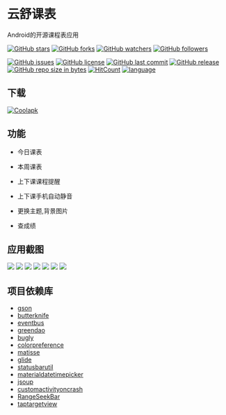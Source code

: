 # 云舒课表
Android的开源课程表应用

[![GitHub stars](https://img.shields.io/github/stars/itning/YunShuClassSchedule.svg?style=social&label=Stars)](https://github.com/itning/YunShuClassSchedule/stargazers)
[![GitHub forks](https://img.shields.io/github/forks/itning/YunShuClassSchedule.svg?style=social&label=Fork)](https://github.com/itning/YunShuClassSchedule/network/members)
[![GitHub watchers](https://img.shields.io/github/watchers/itning/YunShuClassSchedule.svg?style=social&label=Watch)](https://github.com/itning/YunShuClassSchedule/watchers)
[![GitHub followers](https://img.shields.io/github/followers/itning.svg?style=social&label=Follow)](https://github.com/itning?tab=followers)

[![GitHub issues](https://img.shields.io/github/issues/itning/YunShuClassSchedule.svg)](https://github.com/itning/YunShuClassSchedule/issues)
[![GitHub license](https://img.shields.io/github/license/itning/YunShuClassSchedule.svg)](https://github.com/itning/YunShuClassSchedule/blob/master/LICENSE)
[![GitHub last commit](https://img.shields.io/github/last-commit/itning/YunShuClassSchedule.svg)](https://github.com/itning/YunShuClassSchedule/commits)
[![GitHub release](https://img.shields.io/github/release/itning/YunShuClassSchedule.svg)](https://github.com/itning/YunShuClassSchedule/releases)
[![GitHub repo size in bytes](https://img.shields.io/github/repo-size/itning/YunShuClassSchedule.svg)](https://github.com/itning/YunShuClassSchedule)
[![HitCount](http://hits.dwyl.io/itning/YunShuClassSchedule.svg)](http://hits.dwyl.io/itning/YunShuClassSchedule)
[![language](https://img.shields.io/badge/language-Kotlin-green.svg)](https://github.com/itning/YunShuClassSchedule)

## 下载
[![Coolapk](https://github.com/itning/YunShuClassSchedule/blob/master/extra/coolapk.png)](https://www.coolapk.com/apk/top.itning.yunshuclassschedule)
## 功能
- 今日课表

- 本周课表

- 上下课课程提醒

- 上下课手机自动静音

- 更换主题,背景图片

- 查成绩
## 应用截图
![](https://github.com/itning/YunShuClassSchedule/blob/master/extra/a.png)
![](https://github.com/itning/YunShuClassSchedule/blob/master/extra/b.png)
![](https://github.com/itning/YunShuClassSchedule/blob/master/extra/c.png)
![](https://github.com/itning/YunShuClassSchedule/blob/master/extra/d.png)
![](https://github.com/itning/YunShuClassSchedule/blob/master/extra/e.png)
![](https://github.com/itning/YunShuClassSchedule/blob/master/extra/f.png)
![](https://github.com/itning/YunShuClassSchedule/blob/master/extra/g.png)
## 项目依赖库
- [gson](https://github.com/google/gson)
- [butterknife](https://github.com/JakeWharton/butterknife)
- [eventbus](https://github.com/greenrobot/EventBus)
- [greendao](https://github.com/greenrobot/greenDAO)
- [bugly](https://bugly.qq.com)
- [colorpreference](https://github.com/kizitonwose/colorpreference)
- [matisse](https://github.com/zhihu/Matisse)
- [glide](https://github.com/bumptech/glide)
- [statusbarutil](https://github.com/laobie/StatusBarUtil)
- [materialdatetimepicker](https://github.com/wdullaer/MaterialDateTimePicker)
- [jsoup](https://github.com/jhy/jsoup)
- [customactivityoncrash](https://github.com/Ereza/CustomActivityOnCrash)
- [RangeSeekBar](https://github.com/Jay-Goo/RangeSeekBar)
- [taptargetview](https://github.com/KeepSafe/TapTargetView)
